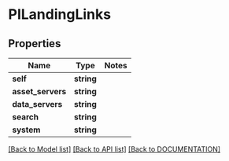 # PILandingLinks

## Properties
Name | Type | Notes
------------ | ------------- | -------------
**self** | **string**
**asset_servers** | **string**
**data_servers** | **string**
**search** | **string**
**system** | **string**

[[Back to Model list]](../../DOCUMENTATION.md#documentation-for-models) [[Back to API list]](../../DOCUMENTATION.md#documentation-for-api-endpoints) [[Back to DOCUMENTATION]](../../DOCUMENTATION.md)
